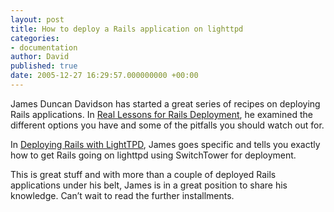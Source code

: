 ```yaml
---
layout: post
title: How to deploy a Rails application on lighttpd
categories:
- documentation
author: David
published: true
date: 2005-12-27 16:29:57.000000000 +00:00
---
```

<p>James Duncan Davidson has started a great series of recipes on deploying Rails applications. In <a href="http://duncandavidson.com/essay/2005/12/railsdeployment">Real Lessons for Rails Deployment</a>, he examined the different options you have and some of the pitfalls you should watch out for.</p>
<p>In <a href="http://duncandavidson.com/essay/2005/12/railsonlighty">Deploying Rails with LightTPD</a>, James goes specific and tells you exactly how to get Rails going on lighttpd using SwitchTower for deployment.</p>
<p>This is great stuff and with more than a couple of deployed Rails applications under his belt, James is in a great position to share his knowledge. Can&#8217;t wait to read the further installments.</p>